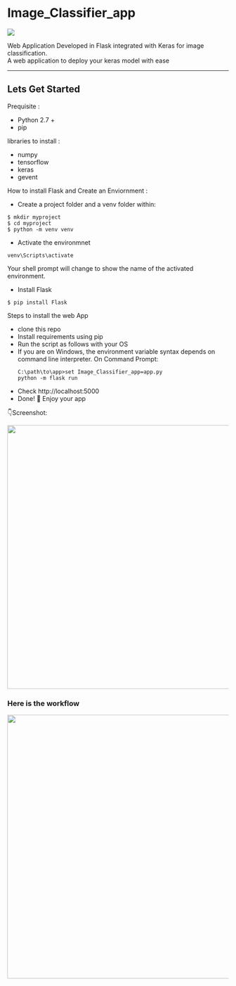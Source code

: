 # Image_Classifier_app

[![](https://img.shields.io/badge/python-2.7%2C%203.5%2B-green.svg)]()

Web Application Developed in Flask integrated with Keras for image classification.<br/> A web application to deploy your keras model with ease

---------------------------------------------------
## Lets Get Started 

Prequisite :
- Python 2.7 +
- pip

libraries to install :
- numpy
- tensorflow
- keras
- gevent

How to install Flask and Create an Enviornment :
- Create a project folder and a venv folder within:
```
$ mkdir myproject
$ cd myproject
$ python -m venv venv
```
- Activate the environmnet
```
venv\Scripts\activate
```
Your shell prompt will change to show the name of the activated environment.
- Install Flask
```
$ pip install Flask
```

Steps to install the web App
- clone this repo
- Install requirements using pip
- Run the script as follows with your OS 
- If you are on Windows, the environment variable syntax depends on command line interpreter. On Command Prompt:
   ```
   C:\path\to\app>set Image_Classifier_app=app.py
   python -m flask run
   
   ```
- Check http://localhost:5000
- Done! :tada: Enjoy your app

:point_down:Screenshot:

<p align="center">
  <img src="https://i.postimg.cc/7YGFN2p9/demo.png" width="600px" alt="">
</p>

### Here is the workflow

<p align="center">
  <img src="https://i.postimg.cc/nrbvztVb/Untitled-document.png" width="600px" alt="">
</p>
